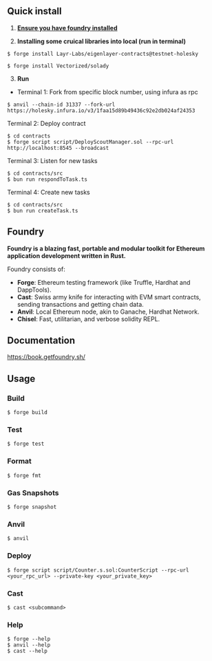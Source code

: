 ## Quick install
1. **[Ensure you have foundry installed](https://ethereum-blockchain-developer.com/2022-06-nft-truffle-hardhat-foundry/14-foundry-setup/)**

2. **Installing some cruical libraries into local (run in terminal)**
```shell
$ forge install Layr-Labs/eigenlayer-contracts@testnet-holesky
```
```shell
$ forge install Vectorized/solady
```

3. **Run**
- Terminal 1: Fork from specific block number, using infura as rpc
```shell
$ anvil --chain-id 31337 --fork-url https://holesky.infura.io/v3/1faa15d89b49436c92e2db024af24353
```
Terminal 2: Deploy contract
```shell
$ cd contracts
$ forge script script/DeployScoutManager.sol --rpc-url http://localhost:8545 --broadcast
```

Terminal 3: Listen for new tasks
```shell
$ cd contracts/src
$ bun run respondToTask.ts
```

Terminal 4: Create new tasks
```shell
$ cd contracts/src
$ bun run createTask.ts
```

## Foundry

**Foundry is a blazing fast, portable and modular toolkit for Ethereum application development written in Rust.**

Foundry consists of:

-   **Forge**: Ethereum testing framework (like Truffle, Hardhat and DappTools).
-   **Cast**: Swiss army knife for interacting with EVM smart contracts, sending transactions and getting chain data.
-   **Anvil**: Local Ethereum node, akin to Ganache, Hardhat Network.
-   **Chisel**: Fast, utilitarian, and verbose solidity REPL.

## Documentation

https://book.getfoundry.sh/

## Usage

### Build

```shell
$ forge build
```

### Test

```shell
$ forge test
```

### Format

```shell
$ forge fmt
```

### Gas Snapshots

```shell
$ forge snapshot
```

### Anvil

```shell
$ anvil
```

### Deploy

```shell
$ forge script script/Counter.s.sol:CounterScript --rpc-url <your_rpc_url> --private-key <your_private_key>
```

### Cast

```shell
$ cast <subcommand>
```

### Help

```shell
$ forge --help
$ anvil --help
$ cast --help
```
